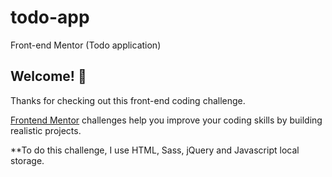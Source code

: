# todo-app
Front-end Mentor (Todo application)

## Welcome! 👋

Thanks for checking out this front-end coding challenge.

[Frontend Mentor](https://www.frontendmentor.io) challenges help you improve your coding skills by building realistic projects.

**To do this challenge, I use HTML, Sass, jQuery and Javascript local storage.
